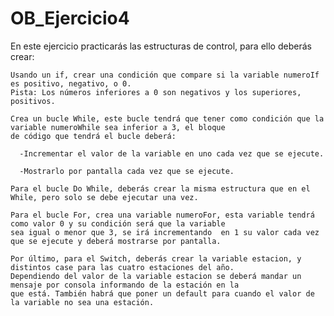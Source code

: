 # OB_Ejercicio4

En este ejercicio practicarás las estructuras de control, para ello deberás crear:

    Usando un if, crear una condición que compare si la variable numeroIf es positivo, negativo, o 0.
    Pista: Los números inferiores a 0 son negativos y los superiores, positivos.

    Crea un bucle While, este bucle tendrá que tener como condición que la variable numeroWhile sea inferior a 3, el bloque
    de código que tendrá el bucle deberá:

      -Incrementar el valor de la variable en uno cada vez que se ejecute.

      -Mostrarlo por pantalla cada vez que se ejecute.

    Para el bucle Do While, deberás crear la misma estructura que en el While, pero solo se debe ejecutar una vez.

    Para el bucle For, crea una variable numeroFor, esta variable tendrá como valor 0 y su condición será que la variable 
    sea igual o menor que 3, se irá incrementando  en 1 su valor cada vez que se ejecute y deberá mostrarse por pantalla.

    Por último, para el Switch, deberás crear la variable estacion, y distintos case para las cuatro estaciones del año. 
    Dependiendo del valor de la variable estacion se deberá mandar un mensaje por consola informando de la estación en la 
    que está. También habrá que poner un default para cuando el valor de la variable no sea una estación.
